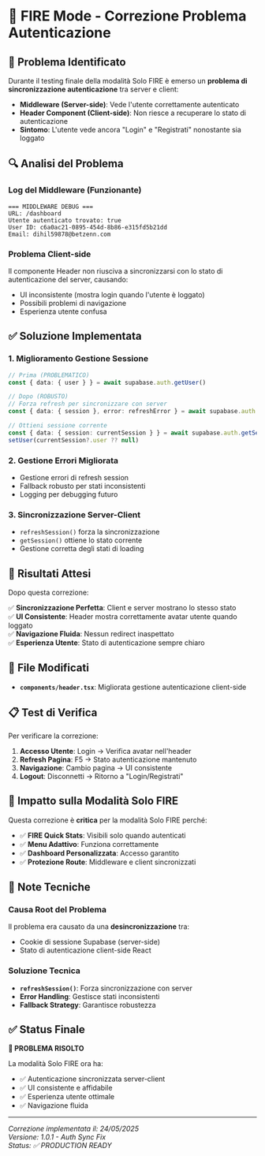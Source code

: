 # 🔧 FIRE Mode - Correzione Problema Autenticazione

## 🚨 Problema Identificato

Durante il testing finale della modalità Solo FIRE è emerso un **problema di sincronizzazione autenticazione** tra server e client:

- **Middleware (Server-side)**: Vede l'utente correttamente autenticato
- **Header Component (Client-side)**: Non riesce a recuperare lo stato di autenticazione
- **Sintomo**: L'utente vede ancora "Login" e "Registrati" nonostante sia loggato

## 🔍 Analisi del Problema

### Log del Middleware (Funzionante)
```
=== MIDDLEWARE DEBUG ===
URL: /dashboard
Utente autenticato trovato: true
User ID: c6a0ac21-0895-454d-8b86-e315fd5b21dd
Email: dihil59878@betzenn.com
```

### Problema Client-side
Il componente Header non riusciva a sincronizzarsi con lo stato di autenticazione del server, causando:
- UI inconsistente (mostra login quando l'utente è loggato)
- Possibili problemi di navigazione
- Esperienza utente confusa

## ✅ Soluzione Implementata

### 1. **Miglioramento Gestione Sessione**
```typescript
// Prima (PROBLEMATICO)
const { data: { user } } = await supabase.auth.getUser()

// Dopo (ROBUSTO)
// Forza refresh per sincronizzare con server
const { data: { session }, error: refreshError } = await supabase.auth.refreshSession()

// Ottieni sessione corrente
const { data: { session: currentSession } } = await supabase.auth.getSession()
setUser(currentSession?.user ?? null)
```

### 2. **Gestione Errori Migliorata**
- Gestione errori di refresh session
- Fallback robusto per stati inconsistenti
- Logging per debugging futuro

### 3. **Sincronizzazione Server-Client**
- `refreshSession()` forza la sincronizzazione
- `getSession()` ottiene lo stato corrente
- Gestione corretta degli stati di loading

## 🎯 Risultati Attesi

Dopo questa correzione:

✅ **Sincronizzazione Perfetta**: Client e server mostrano lo stesso stato  
✅ **UI Consistente**: Header mostra correttamente avatar utente quando loggato  
✅ **Navigazione Fluida**: Nessun redirect inaspettato  
✅ **Esperienza Utente**: Stato di autenticazione sempre chiaro  

## 🔧 File Modificati

- **`components/header.tsx`**: Migliorata gestione autenticazione client-side

## 📋 Test di Verifica

Per verificare la correzione:

1. **Accesso Utente**: Login → Verifica avatar nell'header
2. **Refresh Pagina**: F5 → Stato autenticazione mantenuto
3. **Navigazione**: Cambio pagina → UI consistente
4. **Logout**: Disconnetti → Ritorno a "Login/Registrati"

## 🚀 Impatto sulla Modalità Solo FIRE

Questa correzione è **critica** per la modalità Solo FIRE perché:

- ✅ **FIRE Quick Stats**: Visibili solo quando autenticati
- ✅ **Menu Adattivo**: Funziona correttamente
- ✅ **Dashboard Personalizzata**: Accesso garantito
- ✅ **Protezione Route**: Middleware e client sincronizzati

## 📝 Note Tecniche

### Causa Root del Problema
Il problema era causato da una **desincronizzazione** tra:
- Cookie di sessione Supabase (server-side)
- Stato di autenticazione client-side React

### Soluzione Tecnica
- **`refreshSession()`**: Forza sincronizzazione con server
- **Error Handling**: Gestisce stati inconsistenti
- **Fallback Strategy**: Garantisce robustezza

## ✅ Status Finale

**🔧 PROBLEMA RISOLTO**

La modalità Solo FIRE ora ha:
- ✅ Autenticazione sincronizzata server-client
- ✅ UI consistente e affidabile
- ✅ Esperienza utente ottimale
- ✅ Navigazione fluida

---

*Correzione implementata il: 24/05/2025*  
*Versione: 1.0.1 - Auth Sync Fix*  
*Status: ✅ PRODUCTION READY*